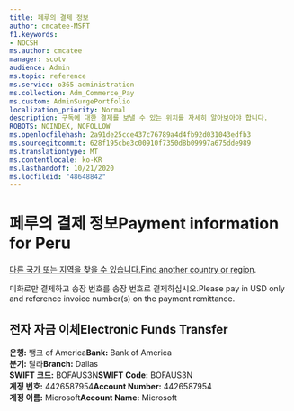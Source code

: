 ```yaml
---
title: 페루의 결제 정보
author: cmcatee-MSFT
f1.keywords:
- NOCSH
ms.author: cmcatee
manager: scotv
audience: Admin
ms.topic: reference
ms.service: o365-administration
ms.collection: Adm_Commerce_Pay
ms.custom: AdminSurgePortfolio
localization_priority: Normal
description: 구독에 대한 결제를 보낼 수 있는 위치를 자세히 알아보아야 합니다.
ROBOTS: NOINDEX, NOFOLLOW
ms.openlocfilehash: 2a91de25cce437c76789a4d4fb92d031043edfb3
ms.sourcegitcommit: 628f195cbe3c00910f7350d8b09997a675dde989
ms.translationtype: MT
ms.contentlocale: ko-KR
ms.lasthandoff: 10/21/2020
ms.locfileid: "48648842"
---
```

# <a name="payment-information-for-peru"></a><span data-ttu-id="e8a17-103">페루의 결제 정보</span><span class="sxs-lookup"><span data-stu-id="e8a17-103">Payment information for Peru</span></span>

<span data-ttu-id="e8a17-104">[다른 국가 또는 지역을 찾을 수 있습니다.](../billing-and-payments/pay-for-your-subscription.md)</span><span class="sxs-lookup"><span data-stu-id="e8a17-104">[Find another country or region](../billing-and-payments/pay-for-your-subscription.md).</span></span>

<span data-ttu-id="e8a17-105">미화로만 결제하고 송장 번호를 송장 번호로 결제하십시오.</span><span class="sxs-lookup"><span data-stu-id="e8a17-105">Please pay in USD only and reference invoice number(s) on the payment remittance.</span></span>

## <a name="electronic-funds-transfer"></a><span data-ttu-id="e8a17-106">전자 자금 이체</span><span class="sxs-lookup"><span data-stu-id="e8a17-106">Electronic Funds Transfer</span></span>

<span data-ttu-id="e8a17-107">**은행:** 뱅크 of America</span><span class="sxs-lookup"><span data-stu-id="e8a17-107">**Bank:** Bank of America</span></span>  
<span data-ttu-id="e8a17-108">**분기:** 달라</span><span class="sxs-lookup"><span data-stu-id="e8a17-108">**Branch:** Dallas</span></span>  
<span data-ttu-id="e8a17-109">**SWIFT 코드:** BOFAUS3N</span><span class="sxs-lookup"><span data-stu-id="e8a17-109">**SWIFT Code:** BOFAUS3N</span></span>  
<span data-ttu-id="e8a17-110">**계정 번호:** 4426587954</span><span class="sxs-lookup"><span data-stu-id="e8a17-110">**Account Number:** 4426587954</span></span>  
<span data-ttu-id="e8a17-111">**계정 이름:** Microsoft</span><span class="sxs-lookup"><span data-stu-id="e8a17-111">**Account Name:** Microsoft</span></span>  